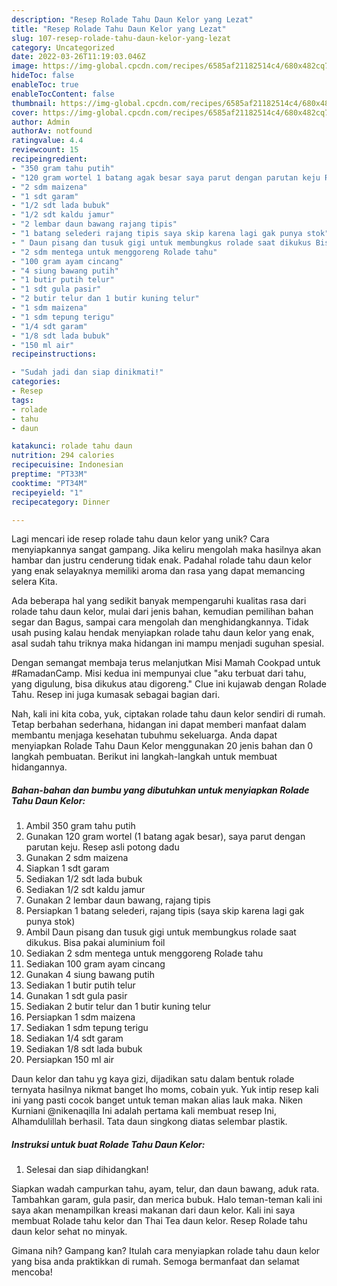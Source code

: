```yaml
---
description: "Resep Rolade Tahu Daun Kelor yang Lezat"
title: "Resep Rolade Tahu Daun Kelor yang Lezat"
slug: 107-resep-rolade-tahu-daun-kelor-yang-lezat
category: Uncategorized
date: 2022-03-26T11:19:03.046Z
image: https://img-global.cpcdn.com/recipes/6585af21182514c4/680x482cq70/rolade-tahu-daun-kelor-foto-resep-utama.jpg
hideToc: false
enableToc: true
enableTocContent: false
thumbnail: https://img-global.cpcdn.com/recipes/6585af21182514c4/680x482cq70/rolade-tahu-daun-kelor-foto-resep-utama.jpg
cover: https://img-global.cpcdn.com/recipes/6585af21182514c4/680x482cq70/rolade-tahu-daun-kelor-foto-resep-utama.jpg
author: Admin
authorAv: notfound
ratingvalue: 4.4
reviewcount: 15
recipeingredient:
- "350 gram tahu putih"
- "120 gram wortel 1 batang agak besar saya parut dengan parutan keju Resep asli potong dadu"
- "2 sdm maizena"
- "1 sdt garam"
- "1/2 sdt lada bubuk"
- "1/2 sdt kaldu jamur"
- "2 lembar daun bawang rajang tipis"
- "1 batang selederi rajang tipis saya skip karena lagi gak punya stok"
- " Daun pisang dan tusuk gigi untuk membungkus rolade saat dikukus Bisa pakai aluminium foil"
- "2 sdm mentega untuk menggoreng Rolade tahu"
- "100 gram ayam cincang"
- "4 siung bawang putih"
- "1 butir putih telur"
- "1 sdt gula pasir"
- "2 butir telur dan 1 butir kuning telur"
- "1 sdm maizena"
- "1 sdm tepung terigu"
- "1/4 sdt garam"
- "1/8 sdt lada bubuk"
- "150 ml air"
recipeinstructions:

- "Sudah jadi dan siap dinikmati!"
categories:
- Resep
tags:
- rolade
- tahu
- daun

katakunci: rolade tahu daun 
nutrition: 294 calories
recipecuisine: Indonesian
preptime: "PT33M"
cooktime: "PT34M"
recipeyield: "1"
recipecategory: Dinner

---
```





Lagi mencari ide resep rolade tahu daun kelor yang unik? Cara menyiapkannya sangat gampang. Jika keliru mengolah maka hasilnya akan hambar dan justru cenderung tidak enak. Padahal rolade tahu daun kelor yang enak selayaknya memiliki aroma dan rasa yang dapat memancing selera Kita.





Ada beberapa hal yang sedikit banyak mempengaruhi kualitas rasa dari rolade tahu daun kelor, mulai dari jenis bahan, kemudian pemilihan bahan segar dan Bagus, sampai cara mengolah dan menghidangkannya. Tidak usah pusing kalau hendak menyiapkan rolade tahu daun kelor yang enak,      asal sudah tahu triknya maka hidangan ini mampu menjadi suguhan spesial.














Dengan semangat membaja terus melanjutkan Misi Mamah Cookpad untuk #RamadanCamp. Misi kedua ini mempunyai clue &#34;aku terbuat dari tahu, yang digulung, bisa dikukus atau digoreng.&#34; Clue ini kujawab dengan Rolade Tahu. Resep ini juga kumasak sebagai bagian dari.






Nah, kali ini kita coba, yuk, ciptakan rolade tahu daun kelor sendiri di rumah. Tetap berbahan sederhana, hidangan ini dapat memberi manfaat dalam membantu menjaga kesehatan tubuhmu sekeluarga. Anda dapat menyiapkan Rolade Tahu Daun Kelor menggunakan 20 jenis bahan dan 0 langkah pembuatan. Berikut ini langkah-langkah untuk membuat hidangannya.

<!--inarticleads1-->

##### Bahan-bahan dan bumbu yang dibutuhkan untuk menyiapkan Rolade Tahu Daun Kelor:

1. Ambil 350 gram tahu putih
1. Gunakan 120 gram wortel (1 batang agak besar), saya parut dengan parutan keju. Resep asli potong dadu
1. Gunakan 2 sdm maizena
1. Siapkan 1 sdt garam
1. Sediakan 1/2 sdt lada bubuk
1. Sediakan 1/2 sdt kaldu jamur
1. Gunakan 2 lembar daun bawang, rajang tipis
1. Persiapkan 1 batang selederi, rajang tipis (saya skip karena lagi gak punya stok)
1. Ambil  Daun pisang dan tusuk gigi untuk membungkus rolade saat dikukus. Bisa pakai aluminium foil
1. Sediakan 2 sdm mentega untuk menggoreng Rolade tahu
1. Sediakan 100 gram ayam cincang
1. Gunakan 4 siung bawang putih
1. Sediakan 1 butir putih telur
1. Gunakan 1 sdt gula pasir
1. Sediakan 2 butir telur dan 1 butir kuning telur
1. Persiapkan 1 sdm maizena
1. Sediakan 1 sdm tepung terigu
1. Sediakan 1/4 sdt garam
1. Sediakan 1/8 sdt lada bubuk
1. Persiapkan 150 ml air


Daun kelor dan tahu yg kaya gizi, dijadikan satu dalam bentuk rolade ternyata hasilnya nikmat banget lho moms, cobain yuk. Yuk intip resep kali ini yang pasti cocok banget untuk teman makan alias lauk maka. Niken Kurniani @nikenaqilla Ini adalah pertama kali membuat resep Ini, Alhamdulillah berhasil. Tata daun singkong diatas selembar plastik. 

<!--inarticleads2-->

##### Instruksi untuk buat Rolade Tahu Daun Kelor:


1. Selesai dan siap dihidangkan!

Siapkan wadah campurkan tahu, ayam, telur, dan daun bawang, aduk rata. Tambahkan garam, gula pasir, dan merica bubuk. Halo teman-teman kali ini saya akan menampilkan kreasi makanan dari daun kelor. Kali ini saya membuat Rolade tahu kelor dan Thai Tea daun kelor. Resep Rolade tahu daun kelor sehat no minyak. 

Gimana nih? Gampang kan? Itulah cara menyiapkan rolade tahu daun kelor yang bisa anda praktikkan di rumah. Semoga bermanfaat dan selamat mencoba!
